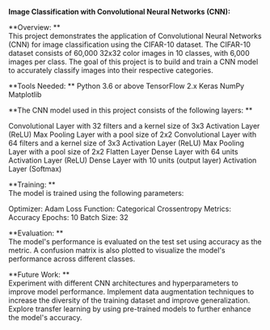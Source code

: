**Image Classification with Convolutional Neural Networks (CNN):**  

**Overview: **  
This project demonstrates the application of Convolutional Neural Networks (CNN) for image classification using the CIFAR-10 dataset. The CIFAR-10 dataset consists of 60,000 32x32 color images in 10 classes, with 6,000 images per class. The goal of this project is to build and train a CNN model to accurately classify images into their respective categories.

**Tools Needed: ** 
Python 3.6 or above
TensorFlow 2.x
Keras
NumPy
Matplotlib

**The CNN model used in this project consists of the following layers: **  

Convolutional Layer with 32 filters and a kernel size of 3x3
Activation Layer (ReLU)
Max Pooling Layer with a pool size of 2x2
Convolutional Layer with 64 filters and a kernel size of 3x3
Activation Layer (ReLU)
Max Pooling Layer with a pool size of 2x2
Flatten Layer
Dense Layer with 64 units
Activation Layer (ReLU)
Dense Layer with 10 units (output layer)
Activation Layer (Softmax)

**Training: **  
The model is trained using the following parameters:

Optimizer: Adam
Loss Function: Categorical Crossentropy
Metrics: Accuracy
Epochs: 10
Batch Size: 32

**Evaluation: **  
The model's performance is evaluated on the test set using accuracy as the metric. A confusion matrix is also plotted to visualize the model's performance across different classes.


**Future Work: **  
Experiment with different CNN architectures and hyperparameters to improve model performance.
Implement data augmentation techniques to increase the diversity of the training dataset and improve generalization.
Explore transfer learning by using pre-trained models to further enhance the model's accuracy.
